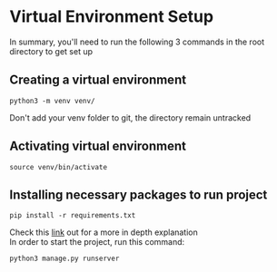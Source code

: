 # Virtual Environment Setup
In summary, you'll need to run the following 3 commands in the root directory to get set up
## Creating a virtual environment
```
python3 -m venv venv/ 
```
Don't add your venv folder to git, the directory remain untracked 
## Activating virtual environment
```
source venv/bin/activate
```
## Installing necessary packages to run project
```
pip install -r requirements.txt
```
Check this [link](https://towardsdatascience.com/virtual-environments-104c62d48c54) out for a more in depth explanation  
  In order to start the project, run this command:
```
python3 manage.py runserver
```
